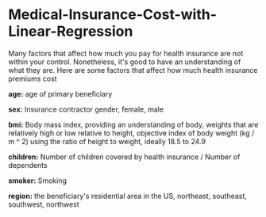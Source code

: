 # Medical-Insurance-Cost-with-Linear-Regression
Many factors that affect how much you pay for health insurance are not within your control. Nonetheless, it's good to have an understanding of what they are. Here are some factors that affect how much health insurance premiums cost

**age:**  age of primary beneficiary

**sex:** Insurance contractor gender, female, male

**bmi:** Body mass index, providing an understanding of body, weights that are relatively high or low relative to height, objective index of body weight (kg / m ^ 2) using the ratio of height to weight, ideally 18.5 to 24.9

**children:** Number of children covered by health insurance / Number of dependents

**smoker:** Smoking

**region:** the beneficiary's residential area in the US, northeast, southeast, southwest, northwest
